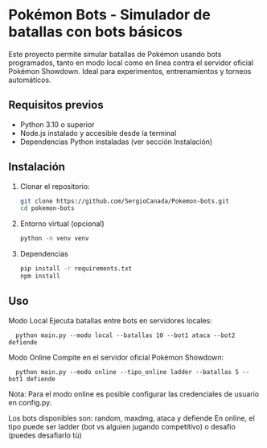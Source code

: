 # Pokémon Bots - Simulador de batallas con bots básicos

Este proyecto permite simular batallas de Pokémon usando bots programados, tanto en modo local como en línea contra el servidor oficial Pokémon Showdown. Ideal para experimentos, entrenamientos y torneos automáticos.

## Requisitos previos

- Python 3.10 o superior  
- Node.js instalado y accesible desde la terminal  
- Dependencias Python instaladas (ver sección Instalación)  

## Instalación

1. Clonar el repositorio:

   ```bash
   git clone https://github.com/SergioCanada/Pokemon-bots.git
   cd pokemon-bots

2. Entorno virtual (opcional)
   ```bash
   python -m venv venv

3. Dependencias
   ```bash
   pip install -r requirements.txt
   npm install
   
## Uso
Modo Local
Ejecuta batallas entre bots en servidores locales:

      python main.py --modo local --batallas 10 --bot1 ataca --bot2 defiende

Modo Online
Compite en el servidor oficial Pokémon Showdown:

      python main.py --modo online --tipo_online ladder --batallas 5 --bot1 defiende

Nota: Para el modo online es posible configurar las credenciales de usuario en config.py.

Los bots disponibles son: random, maxdmg, ataca y defiende
En online, el tipo puede ser ladder (bot vs alguien jugando competitivo) o desafio (puedes desafiarlo tù)





